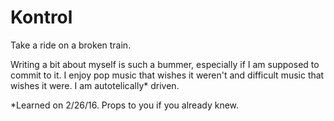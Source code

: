 # Kontrol
Take a ride on a broken train.

Writing a bit about myself is such a bummer, especially if I am supposed to commit to it. I enjoy pop music that wishes it weren't and difficult music that wishes it were. I am autotelically* driven.

*Learned on 2/26/16. Props to you if you already knew.
